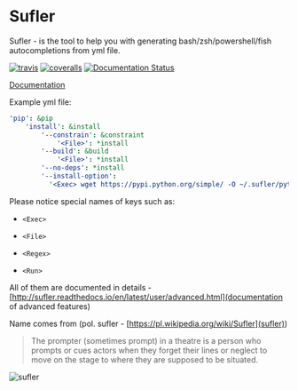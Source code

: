 # Sufler
 
Sufler - is the tool to help you with generating bash/zsh/powershell/fish autocompletions from yml file. 

[![travis](https://img.shields.io/travis/limebrains/sufler.svg)](https://travis-ci.org/limebrains/sufler)
[![coveralls](https://coveralls.io/repos/limebrains/sufler/badge.svg?branch=master&service=github)](https://coveralls.io/github/limebrains/sufler?branch=master)
[![Documentation Status](https://readthedocs.org/projects/sufler/badge/?version=latest)](http://sufler.readthedocs.io/en/latest/?badge=latest)

[Documentation](http://sufler.readthedocs.io/en/latest/?badge=latest) 

Example yml file:
```yaml
'pip': &pip
    'install': &install
        '--constrain': &constraint
            '<File>': *install
        '--build': &build
            '<File>': *install
        '--no-deps': *install
        '--install-option':
          '<Exec> wget https://pypi.python.org/simple/ -O ~/.sufler/python_completions -c -q && cat ~/.sufler/python_completions | cut -d ">" -f 2 | cut -d "<" -f 1 | grep "^TREE~1.*"': *install
```

Please notice special names of keys such as:

- `<Exec>`

- `<File>`

- `<Regex>`

- `<Run>`

All of them are documented in details - [http://sufler.readthedocs.io/en/latest/user/advanced.html](documentation of advanced features)

Name comes from (pol. sufler - [https://pl.wikipedia.org/wiki/Sufler](sufler))  
> The prompter (sometimes prompt) in a theatre is a person who prompts or cues actors when they forget their lines or neglect to move on the stage to where they are supposed to be situated. 
 
![sufler](https://i.imgur.com/MWrtIhi.jpg)
